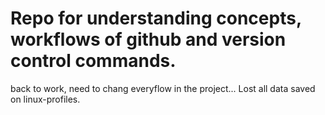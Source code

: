 # Repo for understanding concepts, workflows of github and version control commands.

back to work, need to chang everyflow in the project...
Lost all data saved on linux-profiles.
